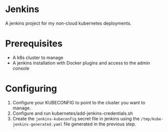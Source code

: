# Jenkins

A jenkins project for my non-cloud kubernetes deployments.

# Prerequisites
- A k8s cluster to manage
- A jenkins installation with Docker plugins and access to the admin console

# Configuring
1. Configure your KUBECONFIG to point to the cluster you want to manage.
1. Configure and run kubernetes/add-jenkins-credentials.sh
1. Create the `jenkins-kubeconfig` secret file in jenkins using the `/tmp/kube-jenkins-generated.yaml` file generated in the previous step.
